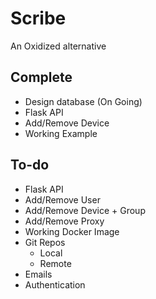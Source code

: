 # Scribe
An Oxidized alternative

## Complete
* Design database (On Going)
* Flask API
 * Add/Remove Device
* Working Example

## To-do
* Flask API
 * Add/Remove User
 * Add/Remove Device + Group
 * Add/Remove Proxy
* Working Docker Image
* Git Repos
  * Local
  * Remote
* Emails
* Authentication

